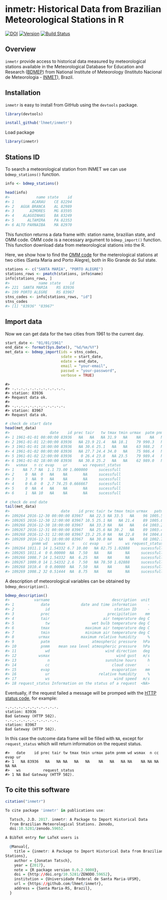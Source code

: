 inmetr: Historical Data from Brazilian Meteorological Stations in R
================

[![DOI](https://zenodo.org/badge/doi/10.5281/zenodo.59652.svg)](http://dx.doi.org/10.5281/zenodo.59652) [![Version](https://img.shields.io/badge/Version-0.0.2-orange.svg)](https://img.shields.io/badge/Version-0.0.2-orange.svg) [![Build Status](https://travis-ci.org/lhmet/inmetr.svg?branch=master)](https://travis-ci.org/lhmet/inmetr)

Overview
--------

`inmetr` provide access to historical data measured by meteorological stations available in the Meteorological Database for Education and Research ([BDMEP](http://www.inmet.gov.br/projetos/rede/pesquisa/)) from National Institute of Meteorology (Instituto Nacional de Meteorologia - [INMET](http://www.inmet.gov.br)), Brazil.

Installation
------------

`inmetr` is easy to install from GitHub using the `devtools` package.

``` r
library(devtools)
```

``` r
install_github('lhmet/inmetr')
```

Load package

``` r
library(inmetr)
```

Stations ID
-----------

To search a meteorological station from INMET we can use `bdmep_stations()` function.

``` r
info <- bdmep_stations()
```

``` r
head(info)
#>            name state    id
#> 1        ACARAU    CE 82294
#> 2   AGUA BRANCA    AL 82989
#> 3       AIMORES    MG 83595
#> 4    ALAGOINHAS    BA 83249
#> 5      ALTAMIRA    PA 82353
#> 6 ALTO PARNAIBA    MA 82970
```

This function returns a data frame with: station name, brazilian state, and OMM code. OMM code is a necessary argument to `bdmep_import()` function. This function download data from meteorological stations into the R.

Here, we show how to find the [OMM code](http://www.wmo.int/pages/prog/www/ois/volume-a/StationIDs_Global_1509.pdf) for the meterological stations at two cities (Santa Maria and Porto Alegre), both in Rio Grande do Sul state.

``` r
stations <- c("SANTA MARIA", "PORTO ALEGRE")
stations_rows <- pmatch(stations, info$name)
info[stations_rows, ]
#>             name state    id
#> 221  SANTA MARIA    RS 83936
#> 199 PORTO ALEGRE    RS 83967
stns_codes <- info[stations_rows, "id"] 
stns_codes
#> [1] "83936" "83967"
```

Import data
-----------

Now we can get data for the two cities from 1961 to the current day.

``` r
start_date <- "01/01/1961"
end_date <- format(Sys.Date(), "%d/%m/%Y")
met_data <- bdmep_import(ids = stns_codes,
                         sdate = start_date, 
                         edate = end_date, 
                         email = "your-email",
                         passwd = "your-password",
                         verbose = TRUE)
```

    #> 
    #> -.-.-.-.-.-.-.-.-.-.-.-.
    #> station: 83936
    #> Request data ok.
    #> 
    #> -.-.-.-.-.-.-.-.-.-.-.-.
    #> station: 83967
    #> Request data ok.

``` r
# check de start date
head(met_data)
#>                  date    id prec tair   tw tmax tmin urmax  patm pnmm wd
#> 1 1961-01-01 00:00:00 83936   NA   NA   NA 31.9   NA    NA    NA   NA NA
#> 2 1961-01-01 12:00:00 83936   NA 23.9 21.4   NA 18.1    79 990.3   NA NA
#> 3 1961-01-01 18:00:00 83936   NA 30.6 25.1   NA   NA    63 988.2   NA NA
#> 4 1961-01-02 00:00:00 83936   NA 27.7 24.4 34.0   NA    75 986.4   NA NA
#> 5 1961-01-02 12:00:00 83936    0 26.4 23.8   NA 23.5    79 989.4   NA NA
#> 6 1961-01-02 18:00:00 83936   NA 30.8 25.2   NA   NA    62 989.0   NA NA
#>   wsmax   n cc evap    ur       ws request_status
#> 1    NA 7.7 NA  1.1 73.00 1.000000     sucessfull
#> 2     0  NA  0   NA    NA       NA     sucessfull
#> 3     3  NA  9   NA    NA       NA     sucessfull
#> 4     0 6.0  0  2.7 74.25 0.666667     sucessfull
#> 5     0  NA  4   NA    NA       NA     sucessfull
#> 6     1  NA 10   NA    NA       NA     sucessfull
```

``` r
# check de end date
tail(met_data)
#>                       date    id prec tair tw tmax tmin urmax   patm
#> 109264 2016-12-30 00:00:00 83967   NA 22.5 NA 33.5   NA    96 1005.5
#> 109265 2016-12-30 12:00:00 83967 10.5 25.1 NA   NA 21.4    89 1005.8
#> 109266 2016-12-30 18:00:00 83967   NA 33.3 NA   NA   NA    64 1003.2
#> 109267 2016-12-31 00:00:00 83967   NA 25.6 NA 30.2   NA    89 1003.4
#> 109268 2016-12-31 12:00:00 83967 23.2 25.0 NA   NA 22.8    94 1004.8
#> 109269 2016-12-31 18:00:00 83967   NA 30.0 NA   NA   NA    68 1002.7
#>          pnmm wd   wsmax   n    cc evap    ur      ws request_status
#> 109264 1011.1 14 1.54332 6.7 10.00   NA 82.75 1.02888     sucessfull
#> 109265 1011.4  0 0.00000  NA  7.50   NA    NA      NA     sucessfull
#> 109266 1008.7 14 1.54332  NA  6.25   NA    NA      NA     sucessfull
#> 109267 1009.0 14 1.54332 2.6  7.50   NA 78.50 1.02888     sucessfull
#> 109268 1010.4  0 0.00000  NA  7.50   NA    NA      NA     sucessfull
#> 109269 1008.2 32 0.51444  NA  8.75   NA    NA      NA     sucessfull
```

A description of meteorological variables can be obtained by `bdmep_description()`.

``` r
bdmep_description()
#>           varname                            description  unit
#> 1            date              date and time information     -
#> 2              id                             station ID     -
#> 3            prec                          precipitation    mm
#> 4            tair                        air temperature deg C
#> 5              tw                   wet bulb temperature deg C
#> 6            tmax                maximum air temperature deg C
#> 7            tmin                minimum air temperature deg C
#> 8           urmax              maximum relative humidity     %
#> 9            patm                   atmospheric pressure   hPa
#> 10           pnmm    mean sea level atmospheric pressure   hPa
#> 11             wd                         wind direction   deg
#> 12          wsmax                              wind gust   m/s
#> 13              n                         sunshine hours     h
#> 14             cc                            cloud cover     -
#> 15           evap                            evaporation    mm
#> 16             ur                      relative humidity     %
#> 17             ws                             wind speed   m/s
#> 18 request_status Information on the status of a request  <NA>
```

Eventually, if the request failed a message will be promped with the [HTTP status code](https://en.wikipedia.org/wiki/List_of_HTTP_status_codes), for example:

    -.-.-.-.-.-.-.-.-.-.-.-.
    station: 83936
    Bad Gateway (HTTP 502).
    -.-.-.-.-.-.-.-.-.-.-.-.
    station: 83967
    Bad Gateway (HTTP 502).

In this case the outcome data frame will be filled with `NA`, except for `request_status` which will return information on the request status.

    #>   date    id prec tair tw tmax tmin urmax patm pnmm wd wsmax  n cc evap ur
    #> 1   NA 83936   NA   NA NA   NA   NA    NA   NA   NA NA    NA NA NA   NA NA
    #>   ws          request_status
    #> 1 NA Bad Gateway (HTTP 502).

To cite this software
---------------------

``` r
citation("inmetr")

To cite package 'inmetr' in publications use:

  Tatsch, J.D. 2017. inmetr: A Package to Import Historical Data
  from Brazilian Meteorological Stations. Zenodo,
  doi:10.5281/zenodo.59652.

A BibTeX entry for LaTeX users is

  @Manual{,
    title = {inmetr: A Package to Import Historical Data from Brazilian Meteorological
Stations},
    author = {Jonatan Tatsch},
    year = {2017},
    note = {R package version 0.0.2.9000},
    doi = {http://doi.org/10.5281/ZENODO.59652},
    institution = {Universidade Federal de Santa Maria-UFSM},
    url = {https://github.com/lhmet/inmetr},
    address = {Santa Maria-RS, Brazil},
  }
```

